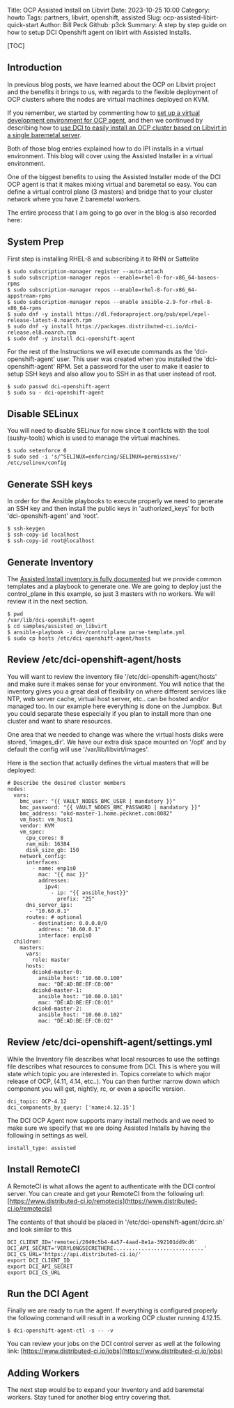 Title: OCP Assisted Install on Libvirt
Date: 2023-10-25 10:00
Category: howto
Tags: partners, libvirt, openshift, assisted
Slug: ocp-assisted-libirt-quick-start
Author: Bill Peck
Github: p3ck
Summary: A step by step guide on how to setup DCI Openshift agent on libirt with Assisted Installs.

[TOC]

## Introduction

In previous blog posts, we have learned about the OCP on Libvirt project and the benefits it brings to us, with regards to the flexible deployment of OCP clusters where the nodes are virtual machines deployed on KVM.

If you remember, we started by commenting how to [set up a virtual development environment for OCP agent](libvirt-dev-env-for-ocp-agent.html), and then we continued by describing how to [use DCI to easily install an OCP cluster based on Libvirt in a single baremetal server](install-openshift-on-baremetal-using-dci.html).

Both of those blog entries explained how to do IPI installs in a virtual environment.  This blog will cover using
the Assisted Installer in a virtual environment.

One of the biggest benefits to using the Assisted Installer mode of the DCI OCP agent is that it makes mixing virtual
and baremetal so easy.  You can define a virtual control plane (3 masters) and bridge that to your cluster network
where you have 2 baremetal workers.

The entire process that I am going to go over in the blog is also recorded here:

<script async id="asciicast-612532" src="https://asciinema.org/a/612532.js"></script>

## System Prep

First step is installing RHEL-8 and subscribing it to RHN or Sattelite

    $ sudo subscription-manager register --auto-attach
    $ sudo subscription-manager repos --enable=rhel-8-for-x86_64-baseos-rpms
    $ sudo subscription-manager repos --enable=rhel-8-for-x86_64-appstream-rpms
    $ sudo subscription-manager repos --enable ansible-2.9-for-rhel-8-x86_64-rpms
    $ sudo dnf -y install https://dl.fedoraproject.org/pub/epel/epel-release-latest-8.noarch.rpm
    $ sudo dnf -y install https://packages.distributed-ci.io/dci-release.el8.noarch.rpm
    $ sudo dnf -y install dci-openshift-agent

For the rest of the Instructions we will execute commands as the 'dci-openshift-agent' user.  This user was created
when you installed the 'dci-openshift-agent' RPM.  Set a password for the user to make it easier to setup SSH keys
and also allow you to SSH in as that user instead of root.

    $ sudo passwd dci-openshift-agent
    $ sudo su - dci-openshift-agent

## Disable SELinux

You will need to disable SELinux for now since it conflicts with the tool (sushy-tools) which is used to manage
the virtual machines.

    $ sudo setenforce 0
    $ sudo sed -i 's/^SELINUX=enforcing/SELINUX=permissive/' /etc/selinux/config

## Generate SSH keys

In order for the Ansible playbooks to execute properly we need to generate an SSH key and then install
the public keys in 'authorized_keys' for both 'dci-openshift-agent' and 'root'.

    $ ssh-keygen
    $ ssh-copy-id localhost
    $ ssh-copy-id root@localhost

## Generate Inventory

The [Assisted Install inventory is fully documented](https://github.com/redhat-partner-solutions/crucible/blob/main/docs/inventory.md) but we provide common templates and a playbook to generate one.  We are going to deploy just the
control_plane in this example, so just 3 masters with no workers. We will review it in the next section.

    $ pwd
    /var/lib/dci-openshift-agent
    $ cd samples/assisted_on_libvirt
    $ ansible-playbook -i dev/controlplane parse-template.yml
    $ sudo cp hosts /etc/dci-openshift-agent/hosts

## Review /etc/dci-openshift-agent/hosts

You will want to review the inventory file '/etc/dci-openshift-agent/hosts' and make sure it makes sense for your
environment.  You will notice that the inventory gives you a great deal of flexibility on where different services
like NTP, web server cache, virtual host server, etc..  can be hosted and/or managed too.
In our example here everything is done on the Jumpbox.  But you could separate these especially if you plan to
install more than one cluster and want to share resources.

One area that we needed to change was where the virtual hosts disks were stored, 'images_dir'.
We have our extra disk space mounted on '/opt' and by default the config will use '/var/lib/libvirt/images'.

Here is the section that actually defines the virtual masters that will be deployed:

    # Describe the desired cluster members
    nodes:
      vars:
        bmc_user: "{{ VAULT_NODES_BMC_USER | mandatory }}"
        bmc_password: "{{ VAULT_NODES_BMC_PASSWORD | mandatory }}"
        bmc_address: "okd-master-1.home.pecknet.com:8082"
        vm_host: vm_host1
        vendor: KVM
        vm_spec:
          cpu_cores: 8
          ram_mib: 16384
          disk_size_gb: 150
        network_config:
          interfaces:
            - name: enp1s0
              mac: "{{ mac }}"
              addresses:
                ipv4:
                  - ip: "{{ ansible_host}}"
                    prefix: "25"
          dns_server_ips:
           - "10.60.0.1"
          routes: # optional
            - destination: 0.0.0.0/0
              address: "10.60.0.1"
              interface: enp1s0
      children:
        masters:
          vars:
            role: master
          hosts:
            dciokd-master-0:
              ansible_host: "10.60.0.100"
              mac: "DE:AD:BE:EF:C0:00"
            dciokd-master-1:
              ansible_host: "10.60.0.101"
              mac: "DE:AD:BE:EF:C0:01"
            dciokd-master-2:
              ansible_host: "10.60.0.102"
              mac: "DE:AD:BE:EF:C0:02"

## Review /etc/dci-openshift-agent/settings.yml

While the Inventory file describes what local resources to use the settings file describes what resources to consume
from DCI.  This is where you will state which topic you are interested in.  Topics correlate to which major release
of OCP, (4.11, 4.14, etc..).  You can then further narrow down which component you will get, nightly, rc, or even a
specific version.

    dci_topic: OCP-4.12
    dci_components_by_query: ['name:4.12.15']

The DCI OCP Agent now supports many install methods and we need to make sure we specify that we are doing Assisted
Installs by having the following in settings as well.

    install_type: assisted

## Install RemoteCI

A RemoteCI is what allows the agent to authenticate with the DCI control server.  You can create and get your
RemoteCI from the following url: [https://www.distributed-ci.io/remotecis](https://www.distributed-ci.io/remotecis)

The contents of that should be placed in '/etc/dci-openshift-agent/dcirc.sh' and look similar to this

    DCI_CLIENT_ID='remoteci/2049c5b4-4a57-4aad-8e1a-392101dd9cd6'
    DCI_API_SECRET='VERYLONGSECRETHERE.............................'
    DCI_CS_URL='https://api.distributed-ci.io/'
    export DCI_CLIENT_ID
    export DCI_API_SECRET
    export DCI_CS_URL

## Run the DCI Agent

Finally we are ready to run the agent.  If everything is configured properly the following command will result in
a working OCP cluster running 4.12.15.

    $ dci-openshift-agent-ctl -s -- -v

You can review your jobs on the DCI control server as well at the following link: [https://www.distributed-ci.io/jobs](https://www.distributed-ci.io/jobs)

## Adding Workers

The next step would be to expand your Inventory and add baremetal workers.  Stay tuned for another blog entry covering that.

